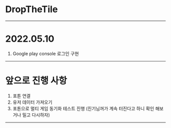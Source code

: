 # DropTheTile

***

# 2022.05.10
1. Google play console 로그인 구현

***

# 앞으로 진행 사항
1. 포톤 연결
2. 유저 데이터 가져오기
3. 포톤으로 멀티 게임 동기화 테스트 진행 (진기님꺼가 계속 터진다고 하니 확인 해보거나 밀고 다시하자)

***
